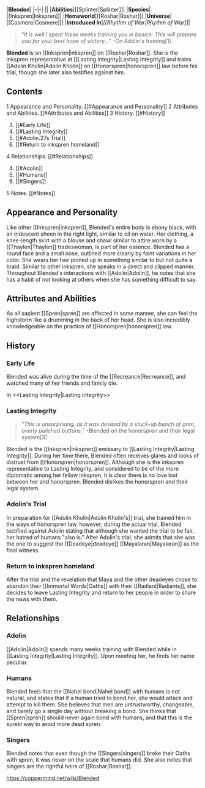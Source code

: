 |**Blended**|
|-|-|
||
|**Abilities**|[[Splinter\|Splinter]]|
|**Species**|[[Inkspren\|Inkspren]]|
|**Homeworld**|[[Roshar\|Roshar]]|
|**Universe**|[[Cosmere\|Cosmere]]|
|**Introduced In**|*[[Rhythm of War\|Rhythm of War]]*|

>“*It is well I spent these weeks training you in basics. This will prepare you for your best hope of victory...*”
\-On Adolin's training[1]


**Blended** is an [[Inkspren\|inkspren]] on [[Roshar\|Roshar]]. She is the inkspren representative at [[Lasting Integrity\|Lasting Integrity]] and trains [[Adolin Kholin\|Adolin Kholin]] on [[Honorspren\|honorspren]] law before his trial, though she later also testifies against him.

## Contents

1 Appearance and Personality. [[#Appearance and Personality]] 
2 Attributes and Abilities. [[#Attributes and Abilities]] 
3 History. [[#History]] 

3. [[#Early Life]] 
3. [[#Lasting Integrity]] 
3. [[#Adolin.27s Trial]] 
3. [[#Return to inkspren homeland]] 


4 Relationships. [[#Relationships]] 

4. [[#Adolin]] 
4. [[#Humans]] 
4. [[#Singers]] 


5 Notes. [[#Notes]] 


## Appearance and Personality
Like other [[Inkspren\|inkspren]], Blended's entire body is ebony black, with an iridescent sheen in the right light, similar to oil on water. Her clothing, a knee-length skirt with a blouse and shawl similar to attire worn by a [[Thaylen\|Thaylen]] tradeswoman, is part of her essence. Blended has a round face and a small nose, outlined more clearly by faint variations in her color. She wears her hair pinned up in something similar to but not quite a braid. Similar to other inkspren, she speaks in a direct and clipped manner.
Throughout Blended's interactions with [[Adolin\|Adolin]], he notes that she has a habit of not looking at others when she has something difficult to say.

## Attributes and Abilities
As all sapient [[Spren\|spren]] are affected in some manner, she can feel the highstorm like a drumming in the back of her head. She is also incredibly knowledgeable on the practice of [[Honorspren\|honorspren]] law.

## History
### Early Life
Blended was alive during the time of the [[Recreance\|Recreance]], and watched many of her friends and family die.

  In <<Lasting Integrity\|Lasting Integrity>>
### Lasting Integrity
>“*This is unsurprising, as it was devised by a stuck-up bunch of prim, overly polished buttons.*”
\-Blended on the honorspren and their legal system[3]


Blended is the [[Inkspren\|inkspren]] emissary to [[Lasting Integrity\|Lasting Integrity]]. During her time there, Blended often receives glares and looks of distrust from [[Honorspren\|honorspren]]. Although she is the inkspren representative to Lasting Integrity, and considered to be of the more diplomatic among her fellow inkspren, it is clear there is no love lost between her and honorspren. Blended dislikes the honorspren and their legal system.

### Adolin's Trial
In preparation for [[Adolin Kholin\|Adolin Kholin's]] trial, she trained him in the ways of honorspren law, however; during the actual trial, Blended testified against Adolin stating that although she wanted the trial to be fair, her hatred of humans "also is." After Adolin's trial, she admits that she was the one to suggest the [[Deadeye\|deadeye]] [[Mayalaran\|Mayalaran]] as the final witness.

### Return to inkspren homeland
After the trial and the revelation that Maya and the other deadeyes chose to abandon their [[Immortal Words\|Oaths]] with their [[Radiant\|Radiants]], she decides to leave Lasting Integrity and return to her people in order to share the news with them.

## Relationships
### Adolin
[[Adolin\|Adolin]] spends many weeks training with Blended while in [[Lasting Integrity\|Lasting Integrity]]. Upon meeting her, he finds her name peculiar.

### Humans
Blended feels that the [[Nahel bond\|Nahel bond]] with humans is not natural, and states that if a human tried to bond her, she would attack and attempt to kill them. She believes that men are untrustworthy, changeable, and barely go a single day without breaking a bond. She thinks that [[Spren\|spren]] should never again bond with humans, and that this is the surest way to avoid more dead spren.

### Singers
Blended notes that even though the [[Singers\|singers]] broke their Oaths with spren, it was never on the scale that humans did. She also notes that singers are the rightful heirs of [[Roshar\|Roshar]].



https://coppermind.net/wiki/Blended